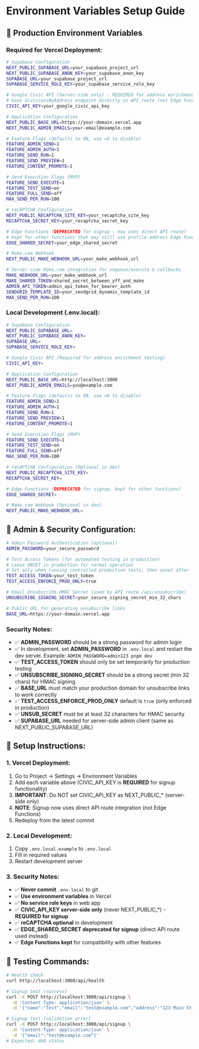 # Environment Variables Setup Guide

## 🚀 **Production Environment Variables**

### **Required for Vercel Deployment:**

```bash
# Supabase Configuration
NEXT_PUBLIC_SUPABASE_URL=your_supabase_project_url
NEXT_PUBLIC_SUPABASE_ANON_KEY=your_supabase_anon_key
SUPABASE_URL=your_supabase_project_url
SUPABASE_SERVICE_ROLE_KEY=your_supabase_service_role_key

# Google Civic API (Server-side only) - REQUIRED for address enrichment
# Uses divisionsByAddress endpoint directly in API route (not Edge Functions)
CIVIC_API_KEY=your_google_civic_api_key

# Application Configuration
NEXT_PUBLIC_BASE_URL=https://your-domain.vercel.app
NEXT_PUBLIC_ADMIN_EMAILS=your-email@example.com

# Feature Flags (defaults to ON, use =0 to disable)
FEATURE_ADMIN_SEND=1
FEATURE_ADMIN_AUTH=1
FEATURE_SEND_RUN=1
FEATURE_SEND_PREVIEW=1
FEATURE_CONTENT_PROMOTE=1

# Send Execution Flags (MVP)
FEATURE_SEND_EXECUTE=1
FEATURE_TEST_SEND=on
FEATURE_FULL_SEND=off
MAX_SEND_PER_RUN=100

# reCAPTCHA Configuration
NEXT_PUBLIC_RECAPTCHA_SITE_KEY=your_recaptcha_site_key
RECAPTCHA_SECRET_KEY=your_recaptcha_secret_key

# Edge Functions (DEPRECATED for signup - now uses direct API route)
# Kept for other functions that may still use profile-address Edge Function
EDGE_SHARED_SECRET=your_edge_shared_secret

# Make.com Webhook
NEXT_PUBLIC_MAKE_WEBHOOK_URL=your_make_webhook_url

# Server-side Make.com integration for enqueue/execute & callbacks
MAKE_WEBHOOK_URL=your_make_webhook_url
MAKE_SHARED_TOKEN=shared_secret_between_yff_and_make
ADMIN_API_TOKEN=admin_api_token_for_bearer_auth
SENDGRID_TEMPLATE_ID=your_sendgrid_dynamic_template_id
MAX_SEND_PER_RUN=100
```

### **Local Development (.env.local):**

```bash
# Supabase Configuration
NEXT_PUBLIC_SUPABASE_URL=
NEXT_PUBLIC_SUPABASE_ANON_KEY=
SUPABASE_URL=
SUPABASE_SERVICE_ROLE_KEY=

# Google Civic API (Required for address enrichment testing)
CIVIC_API_KEY=

# Application Configuration
NEXT_PUBLIC_BASE_URL=http://localhost:3000
NEXT_PUBLIC_ADMIN_EMAILS=you@example.com

# Feature Flags (defaults to ON, use =0 to disable)
FEATURE_ADMIN_SEND=1
FEATURE_ADMIN_AUTH=1
FEATURE_SEND_RUN=1
FEATURE_SEND_PREVIEW=1
FEATURE_CONTENT_PROMOTE=1

# Send Execution Flags (MVP)
FEATURE_SEND_EXECUTE=1
FEATURE_TEST_SEND=on
FEATURE_FULL_SEND=off
MAX_SEND_PER_RUN=100

# reCAPTCHA Configuration (Optional in dev)
NEXT_PUBLIC_RECAPTCHA_SITE_KEY=
RECAPTCHA_SECRET_KEY=

# Edge Functions (DEPRECATED for signup, kept for other functions)
EDGE_SHARED_SECRET=

# Make.com Webhook (Optional in dev)
NEXT_PUBLIC_MAKE_WEBHOOK_URL=
```

## 🔐 **Admin & Security Configuration:**

```bash
# Admin Password Authentication (optional)
ADMIN_PASSWORD=your_secure_password

# Test Access Tokens (for automated testing in production)
# Leave UNSET in production for normal operation
# Set only when running controlled production tests, then unset after
TEST_ACCESS_TOKEN=your_test_token
TEST_ACCESS_ENFORCE_PROD_ONLY=true

# Email Unsubscribe HMAC Secret (used by API route /api/unsubscribe)
UNSUBSCRIBE_SIGNING_SECRET=your_secure_signing_secret_min_32_chars

# Public URL for generating unsubscribe links
BASE_URL=https://your-domain.vercel.app
```

### **Security Notes:**
- ✅ **ADMIN_PASSWORD** should be a strong password for admin login
- ✅ In development, set **ADMIN_PASSWORD** in `.env.local` and restart the dev server. Example: `ADMIN_PASSWORD=admin123 pnpm dev`
- ✅ **TEST_ACCESS_TOKEN** should only be set temporarily for production testing
- ✅ **UNSUBSCRIBE_SIGNING_SECRET** should be a strong secret (min 32 chars) for HMAC signing
- ✅ **BASE_URL** must match your production domain for unsubscribe links to work correctly
- ✅ **TEST_ACCESS_ENFORCE_PROD_ONLY** default is `true` (only enforced in production)
- ✅ **UNSUB_SECRET** must be at least 32 characters for HMAC security
- ✅ **SUPABASE_URL** needed for server-side admin client (same as NEXT_PUBLIC_SUPABASE_URL)

## 🔧 **Setup Instructions:**

### **1. Vercel Deployment:**
1. Go to Project → Settings → Environment Variables
2. Add each variable above (CIVIC_API_KEY is **REQUIRED** for signup functionality)
3. **IMPORTANT**: Do NOT set CIVIC_API_KEY as NEXT_PUBLIC_* (server-side only)
4. **NOTE**: Signup now uses direct API route integration (not Edge Functions)
5. Redeploy from the latest commit

### **2. Local Development:**
1. Copy `.env.local.example` to `.env.local`
2. Fill in required values
3. Restart development server

### **3. Security Notes:**
- ✅ **Never commit** `.env.local` to git
- ✅ **Use environment variables** in Vercel
- ✅ **No service role keys** in web app
- ✅ **CIVIC_API_KEY server-side only** (never NEXT_PUBLIC_*) - **REQUIRED for signup**
- ✅ **reCAPTCHA optional** in development
- ✅ **EDGE_SHARED_SECRET deprecated for signup** (direct API route used instead)
- ✅ **Edge Functions kept** for compatibility with other features

## 🧪 **Testing Commands:**

```bash
# Health check
curl http://localhost:3000/api/health

# Signup test (success)
curl -X POST http://localhost:3000/api/signup \
  -H 'Content-Type: application/json' \
  -d '{"name":"Test","email":"test@example.com","address":"123 Main St, Columbus, OH 43215"}'

# Signup test (validation error)
curl -X POST http://localhost:3000/api/signup \
  -H 'Content-Type: application/json' \
  -d '{"email":"test@example.com"}'
# Expected: 400 status
```
